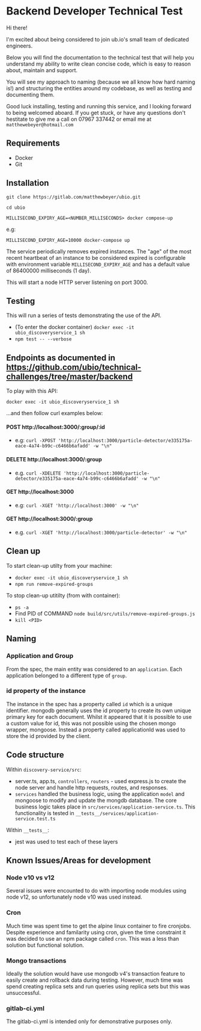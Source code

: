 # Backend Developer Technical Test

Hi there!

I'm excited about being considered to join ub.io's small team of dedicated engineers.

Below you will find the documentation to the technical test that will help you understand my ability to write clean concise code, which is easy to reason about, maintain and support.

You will see my approach to naming (because we all know how hard naming is!) and structuring the entities around my codebase, as well as testing and documenting them.

Good luck installing, testing and running this service, and I looking forward to being welcomed aboard.
If you get stuck, or have any questions don't hestitate to give me a call on 07967 337442 or email me at `matthewebeyer@hotmail.com`


## Requirements

* Docker
* Git


## Installation

`git clone https://gitlab.com/matthewbeyer/ubio.git`

`cd ubio`

`MILLISECOND_EXPIRY_AGE=<NUMBER_MILLISECONDS> docker compose-up`

e.g:

`MILLISECOND_EXPIRY_AGE=10000 docker-compose up`


The service periodically removes expired instances. The "age" of the most recent heartbeat of an instance to be considered expired is configurable with environment variable `MILLISECOND_EXPIRY_AGE` and has a default value of 86400000 milliseconds (1 day).

This will start a node HTTP server listening on port 3000.

## Testing

This will run a series of tests demonstrating the use of the API.

* (To enter the docker container) `docker exec -it ubio_discoveryservice_1 sh`
* `npm test -- --verbose`


## Endpoints as documented in https://github.com/ubio/technical-challenges/tree/master/backend

To play with this API:

`docker exec -it ubio_discoveryservice_1 sh` 

...and then follow curl examples below:


#### POST http://localhost:3000/:group/:id
* e.g: `curl -XPOST 'http://localhost:3000/particle-detector/e335175a-eace-4a74-b99c-c6466b6afadd' -w "\n"`

#### DELETE http://localhost:3000/:group
* e.g. `curl -XDELETE 'http://localhost:3000/particle-detector/e335175a-eace-4a74-b99c-c6466b6afadd' -w "\n"`


#### GET http://localhost:3000
* e.g: `curl -XGET 'http://localhost:3000' -w "\n"`


#### GET http://localhost:3000/:group
* e.g. `curl -XGET 'http://localhost:3000/particle-detector' -w "\n"`


## Clean up

To start clean-up utilty from your machine:

* `docker exec -it ubio_discoveryservice_1 sh`
* `npm run remove-expired-groups`

To stop clean-up utitilty (from with container):

* `ps -a`
* Find PID of COMMAND `node build/src/utils/remove-expired-groups.js`
* `kill <PID>`

## Naming

### Application and Group
From the spec, the main entity was considered to an `application`. Each application belonged to a different type of `group`.

### id property of the instance

The instance in the spec has a property called `id` which is a unique identifier.
mongodb generally uses the id property to create its own unique primary key for each document. Whilst it appeared that it is possible to use a custom value for id, this was not possible using the chosen mongo wrapper, mongoose. Instead a property called applicationId was used to store the id provided by the client.

## Code structure

Within `discovery-service/src`:
* server.ts, app.ts, `controllers`, `routers` - used express.js to create the node server and handle http requests, routes, and responses.
* `services` handled the business logic, using the application `model` and mongoose to modify and update the mongdb database. The core business logic takes place in `src/services/application-service.ts`. This functionality is tested in `__tests__/services/application-service.test.ts`


Within `__tests__`:
* jest was used to test each of these layers


## Known Issues/Areas for development

### Node v10 vs v12

Several issues were encounted to do with importing node modules using node v12, so unfortunately node v10 was used instead.

### Cron

Much time was spent time to get the alpine linux container to fire cronjobs. Despite experience and familarity using cron, given the time constraint it was decided to use an npm package called `cron`. This was a less than solution but functional solution. 

### Mongo transactions

Ideally the solution would have use mongodb v4's transaction feature to easily create and rollback data during testing. However, much time was spend creating replica sets and run queries using replica sets but this was unsuccessful.

### gitlab-ci.yml

The gitlab-ci.yml is intended only for demonstrative purposes only.

